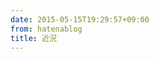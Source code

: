 ```yaml
---
date: 2015-05-15T19:29:57+09:00
from: hatenablog
title: 近況
---
```


<p><img src="https://pbs.twimg.com/media/CFCkQ9wUgAEe-0J.jpg:large" alt="" /></p>

<p><img src="https://pbs.twimg.com/media/CEzGdy0UMAAteYw.jpg:large" alt="" /></p>

<p><img src="https://pbs.twimg.com/media/CEqAHDGUEAAJPz0.jpg:large" alt="" /></p>

